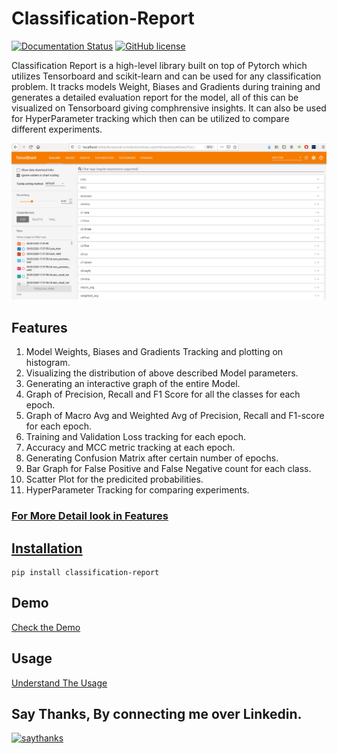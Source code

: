 # Classification-Report

[![Documentation Status](https://readthedocs.org/projects/classification-report/badge/?version=latest)](https://classification-report.readthedocs.io/en/latest/?badge=latest) [![GitHub license](https://img.shields.io/github/license/aman5319/Classification-Report.svg)](https://github.com/aman5319/Classification-Report/blob/master/LICENSE.txt)

Classification Report is a high-level library built on top of Pytorch which utilizes Tensorboard and scikit-learn and can be used for any  classification problem. It tracks models Weight, Biases and Gradients  during training and generates a detailed evaluation report for the  model, all of this can be visualized on Tensorboard giving comphrensive  insights. It can also be used for HyperParameter tracking which then can be utilized to compare different experiments.

![](assets/overall_plotting.png)



## Features

1. Model Weights, Biases and Gradients Tracking and plotting on histogram.
2. Visualizing the distribution of above described Model parameters.
3. Generating an interactive graph of the entire Model.
4. Graph of Precision, Recall and F1 Score for all the classes for each epoch.
5. Graph of Macro Avg and Weighted Avg of Precision, Recall and F1-score for each epoch.
6. Training and Validation Loss tracking for each epoch.
7. Accuracy and MCC metric tracking at each epoch.
8. Generating Confusion Matrix after certain number of epochs.
9. Bar Graph for False Positive and False Negative count for each class.
10. Scatter Plot for the predicited probabilities.
11. HyperParameter Tracking for comparing experiments.
### [For More Detail look in Features](https://classification-report.readthedocs.io/en/latest/detailed.html)



## [Installation](https://classification-report.readthedocs.io/en/latest/installation.html) 

```shell
pip install classification-report
```

## Demo
[Check the Demo](https://classification-report.readthedocs.io/en/latest/examples.html#demo)

## Usage
[Understand The Usage](https://classification-report.readthedocs.io/en/latest/examples.html)


## Say Thanks, By connecting me over Linkedin.

[![saythanks](https://img.shields.io/badge/say-thanks-ff69b4.svg)](https://www.linkedin.com/in/aman5319/)
